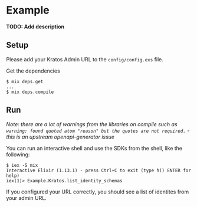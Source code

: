 # Example

**TODO: Add description**

## Setup
Please add your Kratos Admin URL to the `config/config.exs` file.


Get the dependencies
```shell
$ mix deps.get
...
$ mix deps.compile
```

## Run

*Note: there are a lot of warnings from the libraries on compile such as `warning: found quoted atom "reason" but the quotes are not required.` - this is an upstream openapi-generator issue*

You can run an interactive shell and use the SDKs from the shell, like the following:
```
$ iex -S mix
Interactive Elixir (1.13.1) - press Ctrl+C to exit (type h() ENTER for help)
iex(1)> Example.Kratos.list_identity_schemas
```

If you configured your URL correctly, you should see a list of identites from your admin URL.